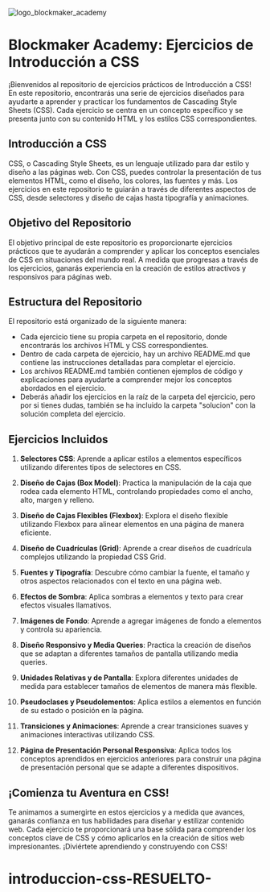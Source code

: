 ![logo_blockmaker_academy](https://avatars.githubusercontent.com/u/128522898?s=400&u=cd50389191929c252ea222200dc3038a9d7d6276&v=4)

# Blockmaker Academy: Ejercicios de Introducción a CSS

¡Bienvenidos al repositorio de ejercicios prácticos de Introducción a CSS! En este repositorio, encontrarás una serie de ejercicios diseñados para ayudarte a aprender y practicar los fundamentos de Cascading Style Sheets (CSS). Cada ejercicio se centra en un concepto específico y se presenta junto con su contenido HTML y los estilos CSS correspondientes.

## Introducción a CSS

CSS, o Cascading Style Sheets, es un lenguaje utilizado para dar estilo y diseño a las páginas web. Con CSS, puedes controlar la presentación de tus elementos HTML, como el diseño, los colores, las fuentes y más. Los ejercicios en este repositorio te guiarán a través de diferentes aspectos de CSS, desde selectores y diseño de cajas hasta tipografía y animaciones.

## Objetivo del Repositorio

El objetivo principal de este repositorio es proporcionarte ejercicios prácticos que te ayudarán a comprender y aplicar los conceptos esenciales de CSS en situaciones del mundo real. A medida que progresas a través de los ejercicios, ganarás experiencia en la creación de estilos atractivos y responsivos para páginas web.

## Estructura del Repositorio

El repositorio está organizado de la siguiente manera:

- Cada ejercicio tiene su propia carpeta en el repositorio, donde encontrarás los archivos HTML y CSS correspondientes.
- Dentro de cada carpeta de ejercicio, hay un archivo README.md que contiene las instrucciones detalladas para completar el ejercicio.
- Los archivos README.md también contienen ejemplos de código y explicaciones para ayudarte a comprender mejor los conceptos abordados en el ejercicio.
- Deberás añadir los ejercicios en la raíz de la carpeta del ejercicio, pero por si tienes dudas, también se ha incluido la carpeta "solucion" con la solución completa del ejercicio.

## Ejercicios Incluidos

1. **Selectores CSS**: Aprende a aplicar estilos a elementos específicos utilizando diferentes tipos de selectores en CSS.

2. **Diseño de Cajas (Box Model)**: Practica la manipulación de la caja que rodea cada elemento HTML, controlando propiedades como el ancho, alto, margen y relleno.

3. **Diseño de Cajas Flexibles (Flexbox)**: Explora el diseño flexible utilizando Flexbox para alinear elementos en una página de manera eficiente.

4. **Diseño de Cuadrículas (Grid)**: Aprende a crear diseños de cuadrícula complejos utilizando la propiedad CSS Grid.

5. **Fuentes y Tipografía**: Descubre cómo cambiar la fuente, el tamaño y otros aspectos relacionados con el texto en una página web.

6. **Efectos de Sombra**: Aplica sombras a elementos y texto para crear efectos visuales llamativos.

7. **Imágenes de Fondo**: Aprende a agregar imágenes de fondo a elementos y controla su apariencia.

8. **Diseño Responsivo y Media Queries**: Practica la creación de diseños que se adaptan a diferentes tamaños de pantalla utilizando media queries.

9. **Unidades Relativas y de Pantalla**: Explora diferentes unidades de medida para establecer tamaños de elementos de manera más flexible.

10. **Pseudoclases y Pseudolementos**: Aplica estilos a elementos en función de su estado o posición en la página.

11. **Transiciones y Animaciones**: Aprende a crear transiciones suaves y animaciones interactivas utilizando CSS.

12. **Página de Presentación Personal Responsiva**: Aplica todos los conceptos aprendidos en ejercicios anteriores para construir una página de presentación personal que se adapte a diferentes dispositivos.

## ¡Comienza tu Aventura en CSS!

Te animamos a sumergirte en estos ejercicios y a medida que avances, ganarás confianza en tus habilidades para diseñar y estilizar contenido web. Cada ejercicio te proporcionará una base sólida para comprender los conceptos clave de CSS y cómo aplicarlos en la creación de sitios web impresionantes. ¡Diviértete aprendiendo y construyendo con CSS!
# introduccion-css-RESUELTO-
